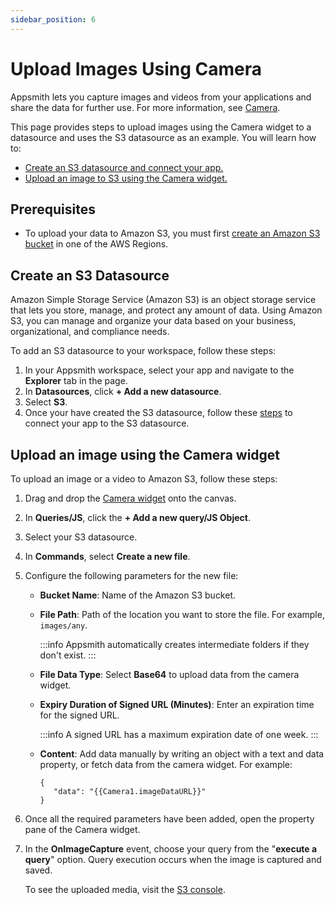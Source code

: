 ```yaml
---
sidebar_position: 6
---
```


# Upload Images Using Camera
Appsmith lets you capture images and videos from your applications and share the data for further use.
For more information, see [Camera](https://docs.appsmith.com/reference/widgets/camera).

This page provides steps to upload images using the Camera widget to a datasource and uses the S3 datasource as an example.
You will learn how to:
- [Create an S3 datasource and connect your app.](#create-an-s3-datasource)
- [Upload an image to S3 using the Camera widget.](#upload-an-image-using-the-camera-widget)

## Prerequisites
- To upload your data to Amazon S3, you must first [create an Amazon S3 bucket](https://docs.aws.amazon.com/AmazonS3/latest/userguide/create-bucket-overview.html) in one of the AWS Regions.

## Create an S3 Datasource
Amazon Simple Storage Service (Amazon S3) is an object storage service that lets you store, manage, and protect any amount of data. Using Amazon S3, you can manage and organize your data based on your business, organizational, and compliance needs.

To add an S3 datasource to your workspace, follow these steps:
1. In your Appsmith workspace, select your app and navigate to the **Explorer** tab in the page.
2. In **Datasources**, click **+ Add a new datasource**. 
3. Select **S3**.
4. Once your have created the S3 datasource, follow these [steps](/connect-data/reference/querying-amazon-s3#connection-settings) to connect your app to the S3 datasource.

## Upload an image using the Camera widget
To upload an image or a video to Amazon S3, follow these steps:
1. Drag and drop the [Camera widget](/reference/widgets/camera) onto the canvas.
2. In **Queries/JS**, click the **+ Add a new query/JS Object**.
3. Select your S3 datasource.
4. In **Commands**, select **Create a new file**.
5. Configure the following parameters for the new file:
   * **Bucket Name**: Name of the Amazon S3 bucket.
   * **File Path**: Path of the location you want to store the file. For example, `images/any`.

     :::info
     Appsmith automatically creates intermediate folders if they don't exist.
     :::

   * **File Data Type**: Select **Base64** to upload data from the camera widget.
   * **Expiry Duration of Signed URL (Minutes)**: Enter an expiration time for the signed URL.

     :::info
     A signed URL has a maximum expiration date of one week.
     :::

   * **Content**: Add data manually by writing an object with a text and data property, or fetch data from the camera widget.
   For example:

     ```
     {
	    "data": "{{Camera1.imageDataURL}}"
     }
     ```

6. Once all the required parameters have been added, open the property pane of the Camera widget.
7. In the **OnImageCapture** event, choose your query from the "**execute a query**" option.
   Query execution occurs when the image is captured and saved. 

   To see the uploaded media, visit the [S3 console](https://s3.console.aws.amazon.com/s3/home).
